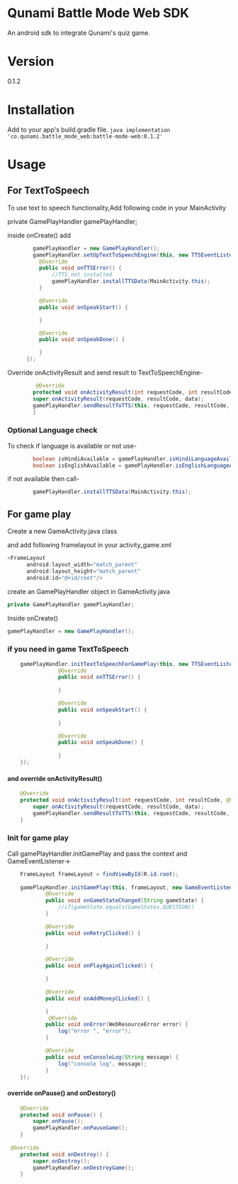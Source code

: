 # Qunami Battle Mode Web SDK
An android sdk to integrate Qunami's quiz game.

# Version

0.1.2

# Installation
Add to your app's build.gradle file.
    ````java implementation 'co.qunami.battle_mode_web:battle-mode-web:0.1.2'````

# Usage

## For TextToSpeech
To use text to speech functionality,Add following code in your MainActivity

private GamePlayHandler gamePlayHandler;

inside onCreate() add
  ````java
          gamePlayHandler = new GamePlayHandler();
          gamePlayHandler.setUpTextToSpeechEngine(this, new TTSEventListener() {
            @Override
            public void onTTSError() {
                //TTS not installed
                gamePlayHandler.installTTSData(MainActivity.this);
            }

            @Override
            public void onSpeakStart() {

            }

            @Override
            public void onSpeakDone() {

            }
        });
  ````
Override onActivityResult and send result to TextToSpeechEngine-
````java
         @Override
        protected void onActivityResult(int requestCode, int resultCode, @Nullable Intent data) {
        super.onActivityResult(requestCode, resultCode, data);
        gamePlayHandler.sendResultToTTS(this, requestCode, resultCode, data);
        }
````

### Optional Language check
To check if language is available or not use-
````java
        boolean isHindiAvailable = gamePlayHandler.isHindiLanguageAvailableInTTS();
        boolean isEnglishAvailable = gamePlayHandler.isEnglishLanguageAvailableInTTS();
````

if not available then call-
````java
        gamePlayHandler.installTTSData(MainActivity.this);

````
## For game play
Create a new GameActivity.java class

and add following framelayout in your activity_game.xml
````java
<FrameLayout
      android:layout_width="match_parent"
      android:layout_height="match_parent"
      android:id="@+id/root"/>
````
create an GamePlayHandler object in GameActivity.java
```java
private GamePlayHandler gamePlayHandler;
````
Inside onCreate()
````java
gamePlayHandler = new GamePlayHandler();
````

### if you need in game TextToSpeech
````java
    gamePlayHandler.initTextToSpeechForGamePlay(this, new TTSEventListener() {
                @Override
                public void onTTSError() {
                   
                }

                @Override
                public void onSpeakStart() {
                    
                }

                @Override
                public void onSpeakDone() {
                    
                }
    });
````
#### and override onActivityResult()
````java
    @Override
    protected void onActivityResult(int requestCode, int resultCode, @Nullable Intent data) {
        super.onActivityResult(requestCode, resultCode, data);
        gamePlayHandler.sendResultToTTS(this, requestCode, resultCode, data);
    }
````

### Init for game play
Call gamePlayHandler.initGamePlay and pass the context and GameEventListener->
````java
    FrameLayout frameLayout = findViewById(R.id.root);
    
    gamePlayHandler.initGamePlay(this, frameLayout, new GameEventListener() {
            @Override
            public void onGameStateChanged(String gameState) {
                //if(gameState.equals(GameStates.QUESTION))
            }

            @Override
            public void onRetryClicked() {
                
            }

            @Override
            public void onPlayAgainClicked() {
                    
            }

            @Override
            public void onAddMoneyCLicked() {

            }
             @Override
            public void onError(WebResourceError error) {
                log("error ", "error");
            }

            @Override
            public void onConsoleLog(String message) {
                log("console log", message);
            }
    });
````
#### override onPause() and onDestory()

````java
    @Override
    protected void onPause() {
        super.onPause();
        gamePlayHandler.onPauseGame();
    }
    
 @Override
    protected void onDestroy() {
        super.onDestroy();
        gamePlayHandler.onDestroyGame();
    }
````
